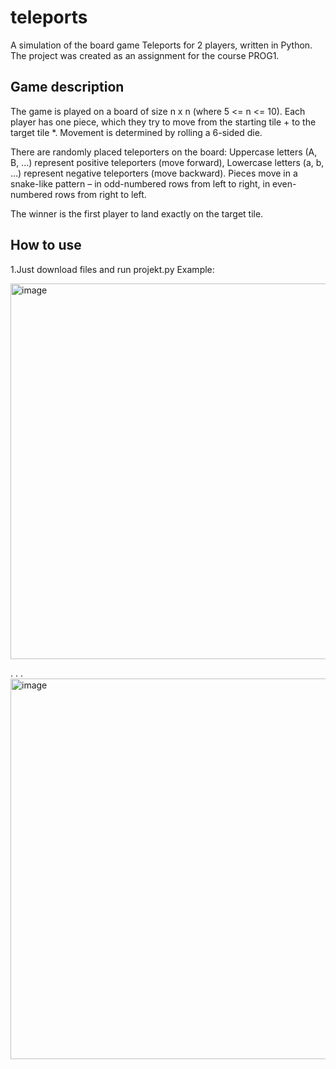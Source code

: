 # teleports

A simulation of the board game Teleports for 2 players, written in Python. The project was created as an assignment for the course PROG1.

## Game description

The game is played on a board of size n x n (where 5 <= n <= 10). Each player has one piece, which they try to move from the starting tile + to the target tile *. Movement is determined by rolling a 6-sided die.

There are randomly placed teleporters on the board:
    Uppercase letters (A, B, …) represent positive teleporters (move forward),
    Lowercase letters (a, b, …) represent negative teleporters (move backward).
    Pieces move in a snake-like pattern – in odd-numbered rows from left to right, in even-numbered rows from right to left.

The winner is the first player to land exactly on the target tile.

## How to use
1.Just download files and run projekt.py
Example:


<img width="571" height="601" alt="image" src="https://github.com/user-attachments/assets/e788f463-5e6d-4aff-895e-d63f09e8b863" />

.
.
.
<img width="687" height="609" alt="image" src="https://github.com/user-attachments/assets/7bc55972-3c2f-4ec4-b9a4-9cefa6d849ba" />



